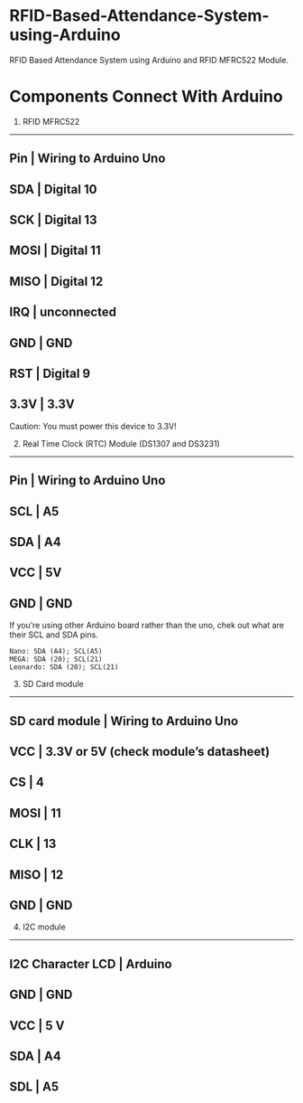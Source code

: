 # RFID-Based-Attendance-System-using-Arduino
RFID Based Attendance System using Arduino and RFID MFRC522 Module.

# Components Connect With Arduino

1) RFID MFRC522
---------------

Pin   |    Wiring to Arduino Uno
--------------------------------
SDA   |    Digital 10
--------------------------------
SCK   |    Digital 13
--------------------------------
MOSI  |    Digital 11
--------------------------------
MISO  |    Digital 12
--------------------------------
IRQ   |    unconnected
--------------------------------
GND   |    GND
--------------------------------
RST   |    Digital 9
--------------------------------
3.3V  |    3.3V
--------------------------------

Caution: You must power this device to 3.3V!


2) Real Time Clock (RTC) Module (DS1307 and DS3231)
--------------------------------------------------

Pin    |   Wiring to Arduino Uno
--------------------------------
SCL    |   A5
--------------------------------
SDA    |   A4
--------------------------------
VCC    |   5V
--------------------------------
GND    |   GND
--------------------------------

If you’re using other Arduino board rather than the uno, chek out what are their SCL and SDA pins.

    Nano: SDA (A4); SCL(A5)
    MEGA: SDA (20); SCL(21)
    Leonardo: SDA (20); SCL(21)

3) SD Card module
-----------------

SD card module  |   Wiring to Arduino Uno
---------------------------------------------------------
VCC             |   3.3V or 5V (check module’s datasheet)
---------------------------------------------------------
CS              |   4
---------------------------------------------------------
MOSI            |   11
---------------------------------------------------------
CLK             |   13
---------------------------------------------------------
MISO            |   12
---------------------------------------------------------
GND             |   GND
---------------------------------------------------------

4) I2C module
-------------

I2C Character LCD |  Arduino
----------------------------
GND         	  |  GND
----------------------------
VCC        	  |  5 V
----------------------------
SDA        	  |  A4
----------------------------
SDL         	  |  A5
----------------------------

